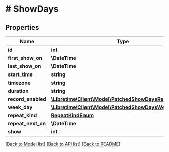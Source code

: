 # # ShowDays

## Properties

Name | Type | Description | Notes
------------ | ------------- | ------------- | -------------
**id** | **int** |  | [readonly]
**first_show_on** | **\DateTime** |  |
**last_show_on** | **\DateTime** |  | [optional]
**start_time** | **string** |  |
**timezone** | **string** |  |
**duration** | **string** |  |
**record_enabled** | [**\Libretime\Client\Model\PatchedShowDaysRecordEnabled**](PatchedShowDaysRecordEnabled.md) |  | [optional]
**week_day** | [**\Libretime\Client\Model\PatchedShowDaysWeekDay**](PatchedShowDaysWeekDay.md) |  | [optional]
**repeat_kind** | [**RepeatKindEnum**](RepeatKindEnum.md) |  |
**repeat_next_on** | **\DateTime** |  | [optional]
**show** | **int** |  |

[[Back to Model list]](../../README.md#models) [[Back to API list]](../../README.md#endpoints) [[Back to README]](../../README.md)
